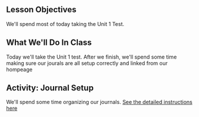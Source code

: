 ## Lesson Objectives
We'll spend most of today taking the Unit 1 Test.

## What We'll Do In Class
Today we'll take the Unit 1 test. After we finish, we'll spend some time making sure our jourals are all setup correctly and linked from our hompeage

## Activity: Journal Setup
We'll spend some time organizing our journals. [See the detailed instructions here](../projects/project.html?id=02_journal_setup)